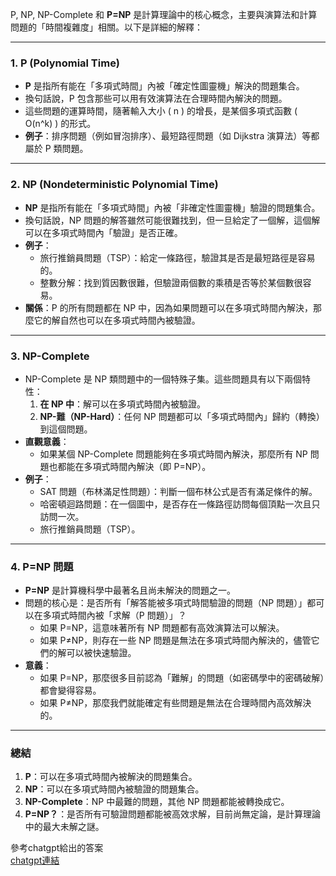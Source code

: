 P, NP, NP-Complete 和 **P=NP** 是計算理論中的核心概念，主要與演算法和計算問題的「時間複雜度」相關。以下是詳細的解釋：

---

### 1. **P (Polynomial Time)**  
- **P** 是指所有能在「多項式時間」內被「確定性圖靈機」解決的問題集合。  
- 換句話說，P 包含那些可以用有效演算法在合理時間內解決的問題。  
- 這些問題的運算時間，隨著輸入大小 \( n \) 的增長，是某個多項式函數 \( O(n^k) \) 的形式。  
- **例子**：排序問題（例如冒泡排序）、最短路徑問題（如 Dijkstra 演算法）等都屬於 P 類問題。

---

### 2. **NP (Nondeterministic Polynomial Time)**  
- **NP** 是指所有能在「多項式時間」內被「非確定性圖靈機」驗證的問題集合。  
- 換句話說，NP 問題的解答雖然可能很難找到，但一旦給定了一個解，這個解可以在多項式時間內「驗證」是否正確。  
- **例子**：  
   - 旅行推銷員問題（TSP）：給定一條路徑，驗證其是否是最短路徑是容易的。  
   - 整數分解：找到質因數很難，但驗證兩個數的乘積是否等於某個數很容易。  
- **關係**：P 的所有問題都在 NP 中，因為如果問題可以在多項式時間內解決，那麼它的解自然也可以在多項式時間內被驗證。

---

### 3. **NP-Complete**  
- NP-Complete 是 NP 類問題中的一個特殊子集。這些問題具有以下兩個特性：  
   1. **在 NP 中**：解可以在多項式時間內被驗證。  
   2. **NP-難（NP-Hard）**：任何 NP 問題都可以「多項式時間內」歸約（轉換）到這個問題。  
- **直觀意義**：  
   - 如果某個 NP-Complete 問題能夠在多項式時間內解決，那麼所有 NP 問題也都能在多項式時間內解決（即 P=NP）。  
- **例子**：  
   - SAT 問題（布林滿足性問題）：判斷一個布林公式是否有滿足條件的解。  
   - 哈密頓迴路問題：在一個圖中，是否存在一條路徑訪問每個頂點一次且只訪問一次。  
   - 旅行推銷員問題（TSP）。  

---

### 4. **P=NP 問題**  
- **P=NP** 是計算機科學中最著名且尚未解決的問題之一。  
- 問題的核心是：是否所有「解答能被多項式時間驗證的問題（NP 問題）」都可以在多項式時間內被「求解（P 問題）」？  
   - 如果 P=NP，這意味著所有 NP 問題都有高效演算法可以解決。  
   - 如果 P≠NP，則存在一些 NP 問題是無法在多項式時間內解決的，儘管它們的解可以被快速驗證。  
- **意義**：  
   - 如果 P=NP，那麼很多目前認為「難解」的問題（如密碼學中的密碼破解）都會變得容易。  
   - 如果 P≠NP，那麼我們就能確定有些問題是無法在合理時間內高效解決的。

---

### 總結  
1. **P**：可以在多項式時間內被解決的問題集合。  
2. **NP**：可以在多項式時間內被驗證的問題集合。  
3. **NP-Complete**：NP 中最難的問題，其他 NP 問題都能被轉換成它。  
4. **P=NP？**：是否所有可驗證問題都能被高效求解，目前尚無定論，是計算理論中的最大未解之謎。

參考chatgpt給出的答案<br/>
[chatgpt連結](https://chatgpt.com/share/6760d6ae-0bc8-8008-8c10-726ed1d882c3)